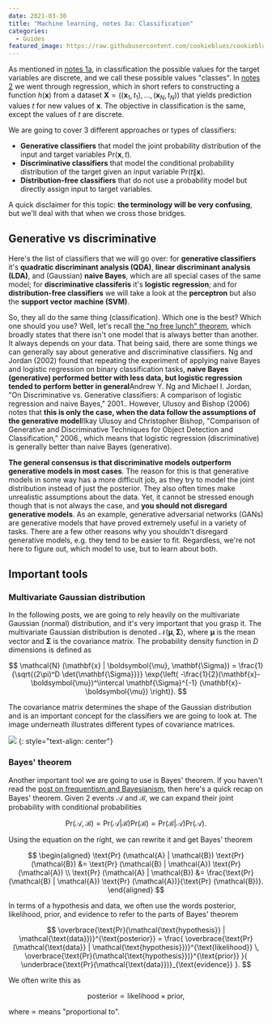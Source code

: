 ```yaml
---
date: 2021-03-30
title: "Machine learning, notes 3a: Classification"
categories:
  - Guides
featured_image: https://raw.githubusercontent.com/cookieblues/cookieblues.github.io/fe91fc643697f2f80f956d7e8a5dacbcdbe227d7/extra/bsmalea-notes-3a/gaussians.svg
---
```

As mentioned in <a href="{{ site.url }}/guides/2021/03/08/bsmalea-notes-1a">notes 1a</a>, in classification the possible values for the target variables are discrete, and we call these possible values "classes". In <a href="{{ site.url }}/guides/2021/03/22/bsmalea-notes-2">notes 2</a> we went through regression, which in short refers to constructing a function $h( \mathbf{x} )$ from a dataset $\mathbf{X} = \left( (\mathbf{x}_1, t_1), \dots, (\mathbf{x}_N, t_N) \right)$ that yields prediction values $t$ for new values of $\mathbf{x}$. The objective in classification is the same, except the values of $t$ are discrete.

We are going to cover 3 different approaches or types of classifiers:

- **Generative classifiers** that model the joint probability distribution of the input and target variables $\text{Pr}(\mathbf{x}, t)$.
- **Discriminative classifiers** that model the conditional probability distribution of the target given an input variable $\text{Pr}(t \| \mathbf{x})$.
- **Distribution-free classifiers** that do not use a probability model but directly assign input to target variables.

A quick disclaimer for this topic: **the terminology will be very confusing**, but we'll deal with that when we cross those bridges.


## Generative vs discriminative
Here's the list of classifiers that we will go over: for **generative classifiers** it's **quadratic discriminant analysis (QDA)**, **linear discriminant analysis (LDA)**, and (Gaussian) **naive Bayes**, which are all special cases of the same model; for **discriminative classiferis** it's **logistic regression**; and for **distribution-free classifiers** we will take a look at the **perceptron** but also the **support vector machine (SVM)**.

So, they all do the same thing (classification). Which one is the best? Which one should you use? Well, let's recall <a href="{{ site.url }}/guides/2021/03/11/bsmalea-notes-1b/">the "no free lunch" theorem</a>, which broadly states that there isn't one model that is always better than another. It always depends on your data. That being said, there are some things we can generally say about generative and discriminative classifiers. Ng and Jordan (2002) found that repeating the experiment of applying naive Bayes and logistic regression on binary classification tasks, **naive Bayes (generative) performed better with less data, but logistic regression tended to perform better in general**<span class="sidenote-number"></span><span class="sidenote">Andrew Y. Ng and Michael I. Jordan, "On Discriminative vs. Generative classifiers: A comparison of logistic regression and naive Bayes," 2001.</span>. However, Ulusoy and Bishop (2006) notes that **this is only the case, when the data follow the assumptions of the generative model**<span class="sidenote-number"></span><span class="sidenote">Ilkay Ulusoy and Christopher Bishop, "Comparison of Generative and Discriminative Techniques for Object Detection and Classification," 2006.</span>, which means that logistic regression (discriminative) is generally better than naive Bayes (generative).

**The general consensus is that discriminative models outperform generative models in most cases**. The reason for this is that generative models in some way has a more difficult job, as they try to model the joint distribution instead of just the posterior. They also often times make unrealistic assumptions about the data. Yet, it cannot be stressed enough though that is not always the case, and **you should not disregard generative models**. As an example, generative adversarial networks (GANs) are generative models that have proved extremely useful in a variety of tasks. There are a few other reasons why you shouldn't disregard generative models, e.g. they tend to be easier to fit. Regardless, we're not here to figure out, which model to use, but to learn about both.

## Important tools
### Multivariate Gaussian distribution
In the following posts, we are going to rely heavily on the multivariate Gaussian (normal) distribution, and it's very important that you grasp it. The multivariate Gaussian distribution is denoted $\mathcal{N} (\boldsymbol{\mu}, \mathbf{\Sigma})$, where $\boldsymbol{\mu}$ is the mean vector and $\mathbf{\Sigma}$ is the covariance matrix. The probability density function in $D$ dimensions is defined as

$$
\mathcal{N} (\mathbf{x} | \boldsymbol{\mu}, \mathbf{\Sigma}) = \frac{1}{\sqrt{(2\pi)^D \det{\mathbf{\Sigma}}}} \exp{\left( -\frac{1}{2}(\mathbf{x}-\boldsymbol{\mu})^\intercal \mathbf{\Sigma}^{-1} (\mathbf{x}-\boldsymbol{\mu}) \right)}.
$$

The covariance matrix determines the shape of the Gaussian distribution and is an important concept for the classifiers we are going to look at. The image underneath illustrates different types of covariance matrices.

<img src="{{ site.url }}/extra/bsmalea-notes-3a/gaussians.svg">
{: style="text-align: center"}


### Bayes' theorem
Another important tool we are going to use is Bayes' theorem. If you haven't read the <a href="{{ site.url }}/guides/2021/03/15/bsmalea-notes-1c/">post on frequentism and Bayesianism</a>, then here's a quick recap on Bayes' theorem. Given 2 events $\mathcal{A}$ and $\mathcal{B}$, we can expand their joint probability with conditional probabilities

$$
\text{Pr} (\mathcal{A}, \mathcal{B}) = \text{Pr} (\mathcal{A} | \mathcal{B}) \text{Pr} (\mathcal{B}) = \text{Pr} (\mathcal{B} | \mathcal{A}) \text{Pr} (\mathcal{A}).
$$

Using the equation on the right, we can rewrite it and get Bayes' theorem

$$ \begin{aligned}
\text{Pr} (\mathcal{A} | \mathcal{B}) \text{Pr} (\mathcal{B})
&= \text{Pr} (\mathcal{B} | \mathcal{A}) \text{Pr} (\mathcal{A}) \\
\text{Pr} (\mathcal{A} | \mathcal{B})
&= \frac{\text{Pr} (\mathcal{B} | \mathcal{A}) \text{Pr} (\mathcal{A})}{\text{Pr} (\mathcal{B})}.
\end{aligned} $$

In terms of a hypothesis and data, we often use the words posterior, likelihood, prior, and evidence to refer to the parts of Bayes' theorem

$$
\overbrace{\text{Pr}(\mathcal{\text{hypothesis}} | \mathcal{\text{data}})}^{\text{posterior}}
= \frac{ \overbrace{\text{Pr}(\mathcal{\text{data}} | \mathcal{\text{hypothesis}})}^{\text{likelihood}} \, \overbrace{\text{Pr}(\mathcal{\text{hypothesis}})}^{\text{prior}} }{ \underbrace{\text{Pr}(\mathcal{\text{data}})}_{\text{evidence}} }.
$$

We often write this as

$$
\text{posterior} \propto \text{likelihood} \times \text{prior},
$$

where $\propto$ means "proportional to".

